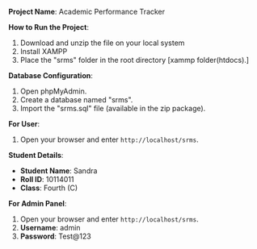 **Project Name**: Academic Performance Tracker

**How to Run the Project**:

1. Download and unzip the file on your local system
2. Install XAMPP
3. Place the "srms" folder in the root directory  [xammp folder(htdocs).]

**Database Configuration**:

1. Open phpMyAdmin.
2. Create a database named "srms".
3. Import the "srms.sql" file (available in the zip package).

**For User**:

1. Open your browser and enter `http://localhost/srms`.

**Student Details**:

- **Student Name**: Sandra
- **Roll ID**: 10114011
- **Class**: Fourth (C)

**For Admin Panel**:

1. Open your browser and enter `http://localhost/srms`.
2. **Username**: admin
3. **Password**: Test@123

